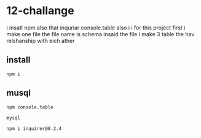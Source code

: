 # 12-challange

i insatl npm 
also that inquriar
console.table also i i for this project
first i make one file the file name is schema 
insaid the file i make 3 table the hav relshanship with eich ather







## install

```
npm i
```

## musql

```
npm console.table
```

```
mysql
```



```
npm i inquirer@8.2.4
```
